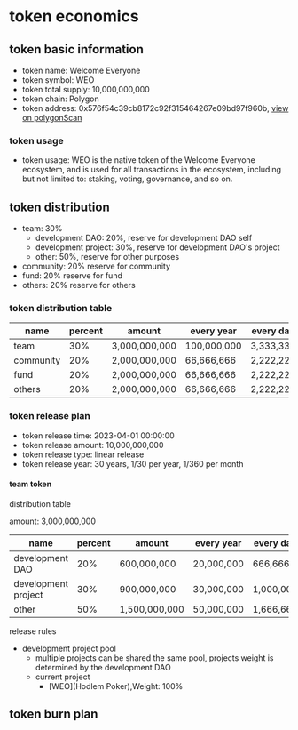 # token economics

## token basic information

- token name: Welcome Everyone
- token symbol: WEO
- token total supply: 10,000,000,000
- token chain: Polygon
- token address: 0x576f54c39cb8172c92f315464267e09bd97f960b, [view on polygonScan](https://polygonscan.com/token/0x576f54c39cb8172c92f315464267e09bd97f960b)

### token usage

- token usage: WEO is the native token of the Welcome Everyone ecosystem, and is used for all transactions in the ecosystem, including but not limited to: staking, voting, governance, and so on.

## token distribution

- team: 30%
  - development DAO: 20%, reserve for development DAO self
  - development project: 30%, reserve for development DAO's project
  - other: 50%, reserve for other purposes
- community: 20% reserve for community
- fund: 20% reserve for fund
- others: 20% reserve for others

### token distribution table

| name      | percent | amount        | every year  | every day |
| --------- | ------- | ------------- | ----------- | --------- |
| team      | 30%     | 3,000,000,000 | 100,000,000 | 3,333,333 |
| community | 20%     | 2,000,000,000 | 66,666,666  | 2,222,222 |
| fund      | 20%     | 2,000,000,000 | 66,666,666  | 2,222,222 |
| others    | 20%     | 2,000,000,000 | 66,666,666  | 2,222,222 |

### token release plan

- token release time: 2023-04-01 00:00:00
- token release amount: 10,000,000,000
- token release type: linear release
- token release year: 30 years, 1/30 per year, 1/360 per month

#### team token

distribution table

amount: 3,000,000,000

| name                | percent | amount        | every year | every day |
| ------------------- | ------- | ------------- | ---------- | --------- |
| development DAO     | 20%     | 600,000,000   | 20,000,000 | 666,666   |
| development project | 30%     | 900,000,000   | 30,000,000 | 1,000,000 |
| other               | 50%     | 1,500,000,000 | 50,000,000 | 1,666,666 |

release rules

- development project pool
  - multiple projects can be shared the same pool, projects weight is determined by the development DAO
  - current project
    - [WEO](Hodlem Poker),Weight: 100%

## token burn plan
